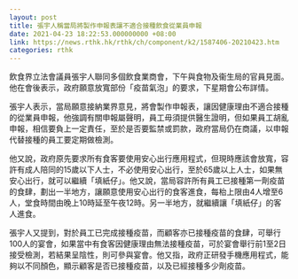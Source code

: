 ```yaml
---
layout: post
title: 張宇人稱當局將製作申報表讓不適合接種飲食從業員申報
date: 2021-04-23 18:22:53.000000000 +08:00
link: https://news.rthk.hk/rthk/ch/component/k2/1587406-20210423.htm
categories: rthk
---
```


飲食界立法會議員張宇人聯同多個飲食業商會，下午與食物及衞生局的官員見面。他在會後表示，政府願意放寬部份「疫苗氣泡」的要求，下星期會公布詳情。

張宇人表示，當局願意接納業界意見，將會製作申報表，讓因健康理由不適合接種的從業員申報，他強調有關申報屬聲明，員工毋須提供醫生證明，但如果員工胡亂申報，相信要負上一定責任，至於是否要監禁或罰款，政府當局仍在商議，以申報代替接種的員工要定期做檢測。

他又說，政府原先要求所有食客要使用安心出行應用程式，但現時應該會放寬，容許有成人陪同的15歲以下人士，不必使用安心出行，至於65歲以上人士，如果無安心出行，就可以繼續「填紙仔」。他又說，當局容許所有員工已接種第一劑疫苗的食肆，劃出一半地方，讓願意使用安心出行的食客進食，每枱上限由4人增至6人，堂食時間由晚上10時延至午夜12時。另一半地方，就繼續讓「填紙仔」的客人進食。

張宇人又提到，對於員工已完成接種疫苗，而顧客亦已接種疫苗的食肆，可舉行100人的宴會，如果當中有食客因健康理由無法接種疫苗，可於宴會舉行前1至2日接受檢測，若結果呈陰性，則可參與宴會。他又指，政府正研發手機應用程式，能夠以不同顏色，顯示顧客是否已接種疫苗，以及已經接種多少劑疫苗。
